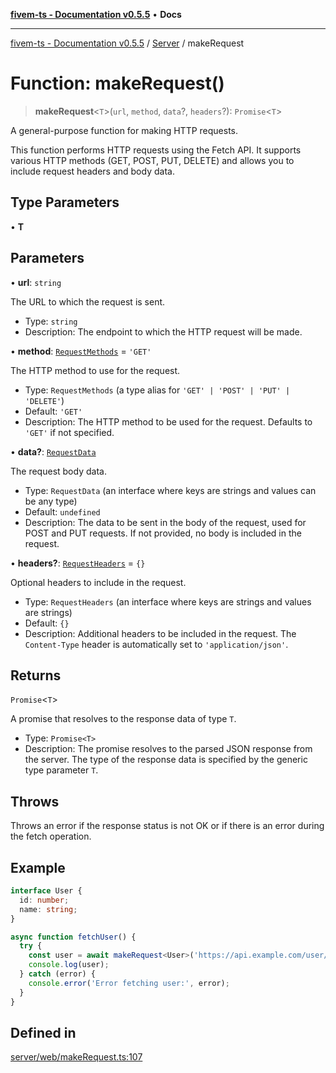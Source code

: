 [**fivem-ts - Documentation v0.5.5**](../../../README.md) • **Docs**

***

[fivem-ts - Documentation v0.5.5](../../../README.md) / [Server](../README.md) / makeRequest

# Function: makeRequest()

> **makeRequest**\<`T`\>(`url`, `method`, `data`?, `headers`?): `Promise`\<`T`\>

A general-purpose function for making HTTP requests.

This function performs HTTP requests using the Fetch API. It supports various HTTP methods
(GET, POST, PUT, DELETE) and allows you to include request headers and body data.

## Type Parameters

• **T**

## Parameters

• **url**: `string`

The URL to which the request is sent.
  - Type: `string`
  - Description: The endpoint to which the HTTP request will be made.

• **method**: [`RequestMethods`](../type-aliases/RequestMethods.md) = `'GET'`

The HTTP method to use for the request.
  - Type: `RequestMethods` (a type alias for `'GET' | 'POST' | 'PUT' | 'DELETE'`)
  - Default: `'GET'`
  - Description: The HTTP method to be used for the request. Defaults to `'GET'` if not specified.

• **data?**: [`RequestData`](../interfaces/RequestData.md)

The request body data.
  - Type: `RequestData` (an interface where keys are strings and values can be any type)
  - Default: `undefined`
  - Description: The data to be sent in the body of the request, used for POST and PUT requests. If not provided, no body is included in the request.

• **headers?**: [`RequestHeaders`](../interfaces/RequestHeaders.md) = `{}`

Optional headers to include in the request.
  - Type: `RequestHeaders` (an interface where keys are strings and values are strings)
  - Default: `{}`
  - Description: Additional headers to be included in the request. The `Content-Type` header is automatically set to `'application/json'`.

## Returns

`Promise`\<`T`\>

A promise that resolves to the response data of type `T`.
  - Type: `Promise<T>`
  - Description: The promise resolves to the parsed JSON response from the server. The type of the response data is specified by the generic type parameter `T`.

## Throws

Throws an error if the response status is not OK or if there is an error during the fetch operation.

## Example

```ts
interface User {
  id: number;
  name: string;
}

async function fetchUser() {
  try {
    const user = await makeRequest<User>('https://api.example.com/user/1');
    console.log(user);
  } catch (error) {
    console.error('Error fetching user:', error);
  }
}
```

## Defined in

[server/web/makeRequest.ts:107](https://github.com/Purpose-Dev/fivem-ts/blob/main/src/server/web/makeRequest.ts#L107)
